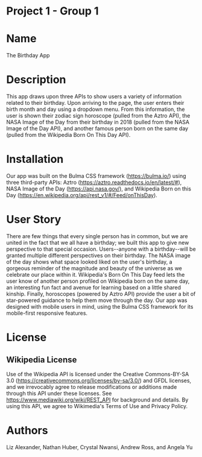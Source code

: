 # Project 1 - Group 1 

# Name
The Birthday App

# Description
This app draws upon three APIs to show users a variety of information related to their birthday. Upon arriving to the page, the user enters their birth month and day using a dropdown menu. From this information, the user is shown their zodiac sign horoscope (pulled from the Aztro API), the NASA Image of the Day from their birthday in 2018 (pulled from the NASA Image of the Day API), and another famous person born on the same day (pulled from the Wikipedia Born On This Day API). 

# Installation
Our app was built on the Bulma CSS framework (https://bulma.io/) using three third-party APIs: Aztro (https://aztro.readthedocs.io/en/latest/#), NASA Image of the Day (https://api.nasa.gov/), and Wikipedia Born on this Day (https://en.wikipedia.org/api/rest_v1/#/Feed/onThisDay). 

# User Story
There are few things that every single person has in common, but we are united in the fact that we all have a birthday; we built this app to give new perspective to that special occasion. Users--anyone with a birthday--will be granted multiple different perspectives on their birthday. The NASA image of the day shows what space looked liked on the user's birthday, a gorgeous reminder of the magnitude and beauty of the universe as we celebrate our place within it. Wikipedia's Born On This Day feed lets the user know of another person profiled on Wikipedia born on the same day, an interesting fun fact and avenue for learning based on a little shared kinship. Finally, horoscopes (powered by Aztro API) provide the user a bit of star-powered guidance to help them move through the day. Our app was designed with mobile users in mind, using the Bulma CSS framework for its mobile-first responsive features. 

# License
## Wikipedia License
Use of the Wikipedia API is licensed under the Creative Commons-BY-SA 3.0 (https://creativecommons.org/licenses/by-sa/3.0/) and GFDL licenses, and we irrevocably agree to release modifications or additions made through this API under these licenses. See https://www.mediawiki.org/wiki/REST_API for background and details. By using this API, we agree to Wikimedia's Terms of Use and Privacy Policy.  

# Authors
Liz Alexander, Nathan Huber, Crystal Nwansi, Andrew Ross, and Angela Yu